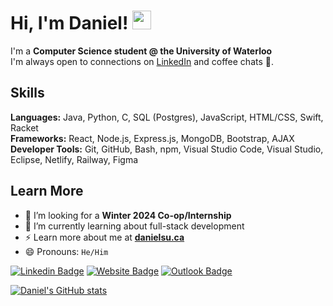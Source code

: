 # Hi, I'm Daniel! <img src="https://raw.githubusercontent.com/MartinHeinz/MartinHeinz/master/wave.gif" width="30px">

I'm a **Computer Science student @ the University of Waterloo** <br>
I'm always open to connections on [LinkedIn](https://www.linkedin.com/in/daniel-su1/) and coffee chats 🍵.

## Skills
**Languages:** Java, Python, C, SQL (Postgres), JavaScript, HTML/CSS, Swift, Racket <br>
**Frameworks:** React, Node.js, Express.js, MongoDB, Bootstrap, AJAX <br>
**Developer Tools:** Git, GitHub, Bash, npm, Visual Studio Code, Visual Studio, Eclipse, Netlify, Railway, Figma <br>

## Learn More
- 🤔 I’m looking for a **Winter 2024 Co-op/Internship**
- 🔭 I’m currently learning about full-stack development
- ⚡ Learn more about me at **[danielsu.ca](https://danielsu.ca/)**
- 😄 Pronouns: `He/Him`

[![Linkedin Badge](https://img.shields.io/badge/LinkedIn-0077B5?style=for-the-badge&logo=linkedin&logoColor=white)](https://www.linkedin.com/in/daniel-su1/)
[![Website Badge](https://img.shields.io/badge/website-000000?style=for-the-badge&logo=About.me&logoColor=white)](https://danielsu.ca)
[![Outlook Badge](https://img.shields.io/badge/Microsoft_Outlook-0078D4?style=for-the-badge&logo=microsoft-outlook&logoColor=white)](mailto:contact@danielsu.ca)


[![Daniel's GitHub stats](https://github-readme-stats.vercel.app/api?username=daniel-su1)](https://github.com/daniel-su1/github-readme-stats)
